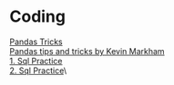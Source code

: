 # Coding

[Pandas Tricks](https://nbviewer.jupyter.org/github/justmarkham/pandas-videos/blob/master/top_25_pandas_tricks.ipynb)\
[Pandas tips and tricks by Kevin Markham](https://www.dataschool.io/python-pandas-tips-and-tricks/)\
[1. Sql Practice](https://www.sqlshack.com/use-window-functions-sql-server/)\
[2. Sql Practice](https://www.windowfunctions.com/questions/over/)\
